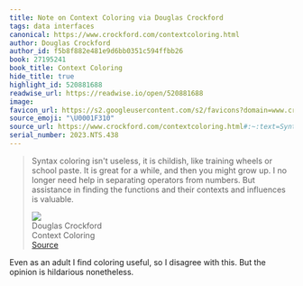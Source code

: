 ```yaml
---
title: Note on Context Coloring via Douglas Crockford
tags: data interfaces
canonical: https://www.crockford.com/contextcoloring.html
author: Douglas Crockford
author_id: f5b8f882e481e9d6bb0351c594ffbb26
book: 27195241
book_title: Context Coloring
hide_title: true
highlight_id: 520881688
readwise_url: https://readwise.io/open/520881688
image:
favicon_url: https://s2.googleusercontent.com/s2/favicons?domain=www.crockford.com
source_emoji: "\U0001F310"
source_url: https://www.crockford.com/contextcoloring.html#:~:text=Syntax%20coloring%20isn%27t,influences%20is%20valuable.
serial_number: 2023.NTS.438
---
```

> Syntax coloring isn't useless, it is childish, like training wheels or school paste. It is great for a while, and then you might grow up. I no longer need help in separating operators from numbers. But assistance in finding the functions and their contexts and influences is valuable.
> <div class="quoteback-footer"><div class="quoteback-avatar"><img class="mini-favicon" src="https://s2.googleusercontent.com/s2/favicons?domain=www.crockford.com"></div><div class="quoteback-metadata"><div class="metadata-inner"><span style="display:none">FROM:</span><div aria-label="Douglas Crockford" class="quoteback-author"> Douglas Crockford</div><div aria-label="Context Coloring" class="quoteback-title"> Context Coloring</div></div></div><div class="quoteback-backlink"><a target="_blank" aria-label="go to the full text of this quotation" rel="noopener" href="https://www.crockford.com/contextcoloring.html#:~:text=Syntax%20coloring%20isn%27t,influences%20is%20valuable." class="quoteback-arrow"> Source</a></div></div>

Even as an adult I find coloring useful, so I disagree with this. But the opinion is hildarious nonetheless.
